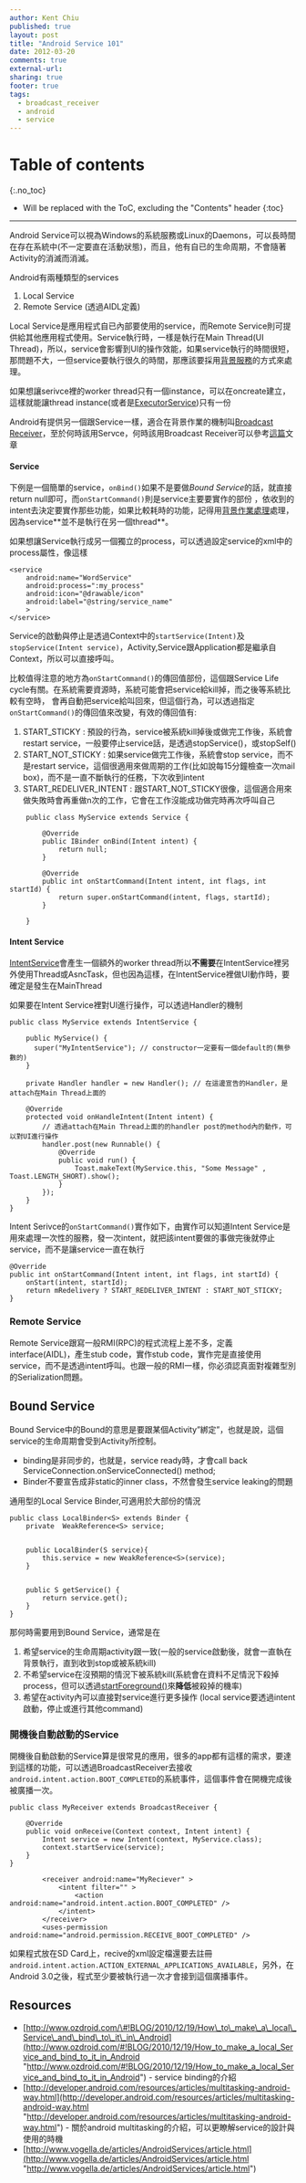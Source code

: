 ```yaml
---
author: Kent Chiu
published: true
layout: post
title: "Android Service 101"
date: 2012-03-20
comments: true
external-url:
sharing: true
footer: true
tags:
  - broadcast_receiver
  - android
  - service
---
```



# Table of contents
{:.no_toc}

* Will be replaced with the ToC, excluding the "Contents" header
{:toc}

----------------------------------------------------------------



Android
Service可以視為Windows的系統服務或Linux的Daemons，可以長時間在存在系統中(不一定要直在活動狀態)，而且，他有自已的生命周期，不會隨著Activity的消滅而消滅。

Android有兩種類型的services

1.  Local Service
2.  Remote Service (透過AIDL定義)

Local Service是應用程式自已內部要使用的service，而Remote Service則可提供給其他應用程式使用。Service執行時，一樣是執行在Main Thread(UI Thread)，所以，service會影響到UI的操作效能，如果service執行的時間很短，那問題不大，一但service要執行很久的時間，那應該要採用[背景服務](http://blog.kent-chiu.com/blog/2012/03/19/background_processing")的方式來處理。

如果想讓serivce裡的worker thread只有一個instance，可以在oncreate建立，這樣就能讓thread instance(或者是[ExecutorService](http://developer.android.com/reference/java/util/concurrent/ExecutorService.html "http://developer.android.com/reference/java/util/concurrent/ExecutorService.html"))只有一份

Android有提供另一個跟Service一樣，適合在背景作業的機制叫[Broadcast Receiver](http://developer.android.com/reference/android/content/BroadcastReceiver.html "http://developer.android.com/reference/android/content/BroadcastReceiver.html")，至於何時該用Servce，何時該用Broadcast Receiver可以參考[這篇](http://developer.android.com/resources/articles/multitasking-android-way.html "http://developer.android.com/resources/articles/multitasking-android-way.html")文章

#### Service

下例是一個簡單的service，`onBind()`如果不是要做*Bound
Service*的話，就直接return null即可，而`onStartCommand()`則是service主要要實作的部份
，依收到的intent去決定要實作那些功能，如果比較耗時的功能，記得用[背景作業處理]("http://blog.kent-chiu.com/blog/2012/03/19/background_processing/")處理，因為service**並不是執行在另一個thread**。

如果想讓Service執行成另一個獨立的process，可以透過設定service的xml中的process屬性，像這樣


```
<service
    android:name="WordService"
    android:process=":my_process" 
    android:icon="@drawable/icon"
    android:label="@string/service_name"
    >
</service>

```

Service的啟動與停止是透過Context中的`startService(Intent)`及`stopService(Intent service)`，Activity,Service跟Application都是繼承自Context，所以可以直接呼叫。

比較值得注意的地方為`onStartCommand()`的傳回值部份，這個跟Service Life
cycle有關。在系統需要資源時，系統可能會把service給kill掉，而之後等系統比較有空時，
會再自動把service給叫回來，但這個行為，可以透過指定`onStartCommand()`的傳回值來改變，有效的傳回值有:

1.  START_STICKY :
    預設的行為，service被系統kill掉後或做完工作後，系統會restart service，一般要停止service話，是透過stopService()，或stopSelf()
2.  START_NOT_STICKY : 如果service做完工作後，系統會stop service，而不是restart service，這個很適用來做周期的工作(比如說每15分鐘檢查一次mail
    box)，而不是一直不斷執行的任務，下次收到intent
3.  START_REDELIVER_INTENT :
    跟START_NOT_STICKY很像，這個適合用來做失敗時會再重做n次的工作，它會在工作沒能成功做完時再次呼叫自己



```
	public class MyService extends Service {
	
	    @Override
	    public IBinder onBind(Intent intent) {
	        return null;
	    }
	 
	    @Override
	    public int onStartCommand(Intent intent, int flags, int startId) {
	        return super.onStartCommand(intent, flags, startId);
	    }
	 
	}

```

#### Intent Service

[IntentService](http://developer.android.com/reference/android/app/IntentService.html "http://developer.android.com/reference/android/app/IntentService.html")會產生一個額外的worker
thread所以**不需要**在IntentService裡另外使用Thread或AsncTask，但也因為這樣，在IntentService裡做UI動作時，要確定是發生在MainThread

如果要在Intent Service裡對UI進行操作，可以透過Handler的機制


```
public class MyService extends IntentService {
 
    public MyService() { 
      super("MyIntentService"); // constructor一定要有一個default的(無參數的)
    }
 
    private Handler handler = new Handler(); // 在這邊宣告的Handler，是attach在Main Thread上面的
 
    @Override
    protected void onHandleIntent(Intent intent) {
        // 透過attach在Main Thread上面的的handler post的method內的動作，可以對UI進行操作
        handler.post(new Runnable() {
            @Override
            public void run() {
                Toast.makeText(MyService.this, "Some Message" , Toast.LENGTH_SHORT).show();
            }
        });
    }
}

```

Intent Serivce的`onStartCommand()`實作如下，由實作可以知道Intent
Service是用來處理一次性的服務，發一次intent，就把該intent要做的事做完後就停止service，而不是讓service一直在執行


```
@Override
public int onStartCommand(Intent intent, int flags, int startId) {
    onStart(intent, startId);
    return mRedelivery ? START_REDELIVER_INTENT : START_NOT_STICKY;
}

```

### Remote Service

Remote
Service跟寫一般RMI(RPC)的程式流程上差不多，定義interface(AIDL)，產生stub
code，實作stub
code，實作完是直接使用service，而不是透過intent呼叫。也跟一般的RMI一樣，你必須認真面對複雜型別的Serialization問題。

Bound Service
--------------

Bound Service中的Bound的意思是要跟某個Activity”綁定”，也就是說，這個service的生命周期會受到Activity所控制。

-   binding是非同步的，也就是，service ready時，才會call back
    ServiceConnection.onServiceConnected() method;
-   Binder不要宣告成非static的inner class，不然會發生service
    leaking的問題

通用型的Local Service Binder,可適用於大部份的情況


```
public class LocalBinder<S> extends Binder {
    private  WeakReference<S> service;
 
 
    public LocalBinder(S service){
        this.service = new WeakReference<S>(service);
    }
 
 
    public S getService() {
        return service.get();
    }
}

```

那何時需要用到Bound Service，通常是在

1.  希望service的生命周期activity跟一致(一般的service啟動後，就會一直執在背景執行，直到收到stop或被系統kill)
2.  不希望service在沒預期的情況下被系統kill(系統會在資料不足情況下殺掉process，但可以透過[startForeground()](http://developer.android.com/reference/android/app/Service.html#startForeground(int,%20android.app.Notification) "http://developer.android.com/reference/android/app/Service.html#startForeground(int, android.app.Notification)")來**降低**被殺掉的機率)
3.  希望在activity內可以直接對service進行更多操作 (local service要透過intent啟動，停止或進行其他command)

### 開機後自動啟動的Service

開機後自動啟動的Service算是很常見的應用，很多的app都有這樣的需求，要達到這樣的功能，可以透過BroadcastReceiver去接收`android.intent.action.BOOT_COMPLETED`的系統事件，這個事件會在開機完成後被廣播一次。


```
public class MyReceiver extends BroadcastReceiver {
 
    @Override
    public void onReceive(Context context, Intent intent) {
        Intent service = new Intent(context, MyService.class);
        context.startService(service);
    }
}

```



```
        <receiver android:name="MyReciever" >
            <intent filter="" >
                <action android:name="android.intent.action.BOOT_COMPLETED" />
            </intent>
        </receiver>
        <uses-permission android:name="android.permission.RECEIVE_BOOT_COMPLETED" />

```

如果程式放在SD Card上，recive的xml設定檔還要去註冊`android.intent.action.ACTION_EXTERNAL_APPLICATIONS_AVAILABLE`，另外，在Android 3.0之後，程式至少要被執行過一次才會接到這個廣播事件。

## Resources
-   [http://www.ozdroid.com/\#!BLOG/2010/12/19/How\_to\_make\_a\_local\_Service\_and\_bind\_to\_it\_in\_Android](http://www.ozdroid.com/#!BLOG/2010/12/19/How_to_make_a_local_Service_and_bind_to_it_in_Android "http://www.ozdroid.com/#!BLOG/2010/12/19/How_to_make_a_local_Service_and_bind_to_it_in_Android") - service binding的介紹
-   [http://developer.android.com/resources/articles/multitasking-android-way.html](http://developer.android.com/resources/articles/multitasking-android-way.html "http://developer.android.com/resources/articles/multitasking-android-way.html") - 關於android multitasking的介紹，可以更瞭解service的設計與使用的時機
-   [http://www.vogella.de/articles/AndroidServices/article.html](http://www.vogella.de/articles/AndroidServices/article.html "http://www.vogella.de/articles/AndroidServices/article.html")


